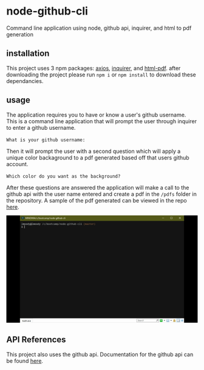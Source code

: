 # node-github-cli
Command line application using node, github api, inquirer, and html to pdf generation

## installation
This project uses 3 npm packages: [axios](https://www.npmjs.com/package/axios), [inquirer](https://www.npmjs.com/package/inquirer), and [html-pdf](https://www.npmjs.com/package/html-pdf). after downloading the project please run `npm i` or `npm install` to download these dependancies.

## usage
The application requires you to have or know a user's github username. This is a command line application that will prompt the user through inquirer to enter a github username.

`What is your github username:`

Then it will prompt the user with a second question which will apply a unique color backaground to a pdf generated based off that users github account.

`Which color do you want as the background?`

After these questions are answered the application will make a call to the github api with the user name entered and create a pdf in the `/pdfs` folder in the repository. A sample of the pdf generated can be viewed in the repo [here](https://github.com/lbmoody/node-github-cli/blob/master/pdfs/lbmoody.pdf).

![app-walkthrough](./gifs/node-github-cli.gif)


## API References
This project also uses the github api. Documentation for the github api can be found [here](https://developer.github.com/v3/).